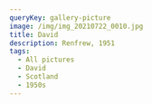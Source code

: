 ```yaml
---
queryKey: gallery-picture
image: /img/img_20210722_0010.jpg
title: David
description: Renfrew, 1951
tags:
  - All pictures
  - David
  - Scotland
  - 1950s
---
```


